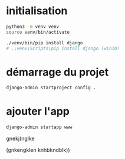 # initialisation

```sh
python3 -m venv venv
source venv/bin/activate

./venv/bin/pip install django
# .\venv\Scripts\pip install django (win10)

```

# démarrage du projet

```sh
django-admin startproject config .

```

# ajouter l'app

```sh
django-admin startapp www

```

gnekj(nglke

(gnkengklen
knhbkndblk))

